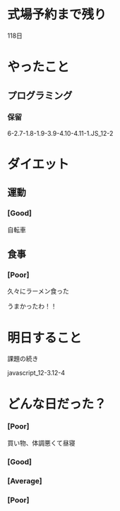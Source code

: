 # 式場予約まで残り

118日

# やったこと

## プログラミング

### 保留
6-2.7-1.8-1.9-3.9-4.10-4.11-1.JS_12-2

# ダイエット

## 運動 

### [Good]

自転車

## 食事

### [Poor]

久々にラーメン食った

うまかったわ！！

# 明日すること

課題の続き

javascript_12-3.12-4

# どんな日だった？

### [Poor]

買い物、体調悪くて昼寝

### [Good]
### [Average]
### [Poor]
